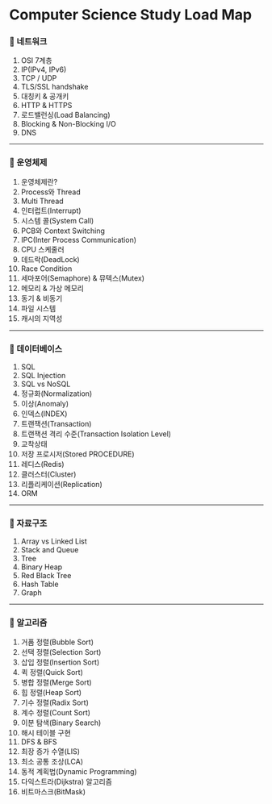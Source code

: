 # Computer Science Study Load Map
### 📌 네트워크
1. OSI 7계층
2. IP(IPv4, IPv6)
3. TCP / UDP
4. TLS/SSL handshake
5. 대칭키 & 공개키
6. HTTP & HTTPS
7. 로드밸런싱(Load Balancing)
8. Blocking & Non-Blocking I/O
9. DNS
--- 
### 📌 운영체제
1. 운영체제란?
2. Process와 Thread
3. Multi Thread
4. 인터럽트(Interrupt)
5. 시스템 콜(System Call)
6. PCB와 Context Switching
7. IPC(Inter Process Communication)
8. CPU 스케줄러
9. 데드락(DeadLock)
10. Race Condition
11. 세마포어(Semaphore) & 뮤텍스(Mutex)
12. 메모리 & 가상 메모리
13. 동기 & 비동기
14. 파일 시스템
15. 캐시의 지역성
---
### 📌 데이터베이스
1. SQL
2. SQL Injection
3. SQL vs NoSQL
4. 정규화(Normalization)
5. 이상(Anomaly)
6. 인덱스(INDEX)
7. 트랜잭션(Transaction)
8. 트랜잭션 격리 수준(Transaction Isolation Level)
9. 교착상태
10. 저장 프로시저(Stored PROCEDURE)
11. 레디스(Redis)
12. 클러스터(Cluster)
13. 리플리케이션(Replication)
14. ORM
---
### 📌 자료구조
1. Array vs Linked List
2. Stack and Queue
3. Tree
4. Binary Heap
5. Red Black Tree
6. Hash Table
7. Graph
---
### 📌 알고리즘
1. 거품 정렬(Bubble Sort)
2. 선택 정렬(Selection Sort)
3. 삽입 정렬(Insertion Sort)
4. 퀵 정렬(Quick Sort)
5. 병합 정렬(Merge Sort)
6. 힙 정렬(Heap Sort)
7. 기수 정렬(Radix Sort)
8. 계수 정렬(Count Sort)
9. 이분 탐색(Binary Search)
10. 해시 테이블 구현
11. DFS & BFS
12. 최장 증가 수열(LIS)
13. 최소 공통 조상(LCA)
14. 동적 계획법(Dynamic Programming)
15. 다익스트라(Dijkstra) 알고리즘
16. 비트마스크(BitMask)